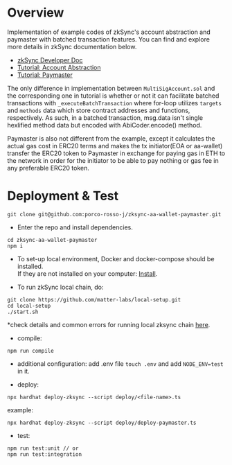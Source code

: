 # Overview

Implementation of example codes of zkSync's account abstraction and paymaster with batched transaction features. You can find and explore more details in zkSync documentation below.

- [zkSync Developer Doc](https://v2-docs.zksync.io/dev/)
- [Tutorial: Account Abstraction](https://v2-docs.zksync.io/dev/tutorials/custom-aa-tutorial.html)
- [Tutorial: Paymaster](https://v2-docs.zksync.io/dev/tutorials/custom-paymaster-tutorial.html)

The only difference in implementation between `MultiSigAccount.sol` and the corresponding one in tutorial is whether or not it can facilitate batched transactions with `_executeBatchTransaction` where for-loop utilizes `targets` and `methods` data which store contract addresses and functions, respectively. As such, in a batched transaction, msg.data isn't single hexlified method data but encoded with AbiCoder.encode() method.

Paymaster is also not different from the example, except it calculates the actual gas cost in ERC20 terms and makes the tx initiator(EOA or aa-wallet) transfer the ERC20 token to Paymaster in exchange for paying gas in ETH to the network in order for the initiator to be able to pay nothing or gas fee in any preferable ERC20 token.

# Deployment & Test

```shell
git clone git@github.com:porco-rosso-j/zksync-aa-wallet-paymaster.git
```

- Enter the repo and install dependencies.

```shell
cd zksync-aa-wallet-paymaster
npm i
```

- To set-up local environment, Docker and docker-compose should be installed.  
  If they are not installed on your computer: [Install](https://docs.docker.com/get-docker/).

- To run zkSync local chain, do:

```shell
git clone https://github.com/matter-labs/local-setup.git
cd local-setup
./start.sh
```

\*check details and common errors for running local zksync chain [here](https://v2-docs.zksync.io/api/hardhat/testing.html#reset-the-zksync-state).

- compile:

```shell
npm run compile
```

- additional configuration: add .env file `touch .env` and add `NODE_ENV=test` in it.

- deploy:

```shell
npx hardhat deploy-zksync --script deploy/<file-name>.ts
```

example:

```shell
npx hardhat deploy-zksync --script deploy/deploy-paymaster.ts
```

- test:

```shell
npm run test:unit // or
npm run test:integration
```
